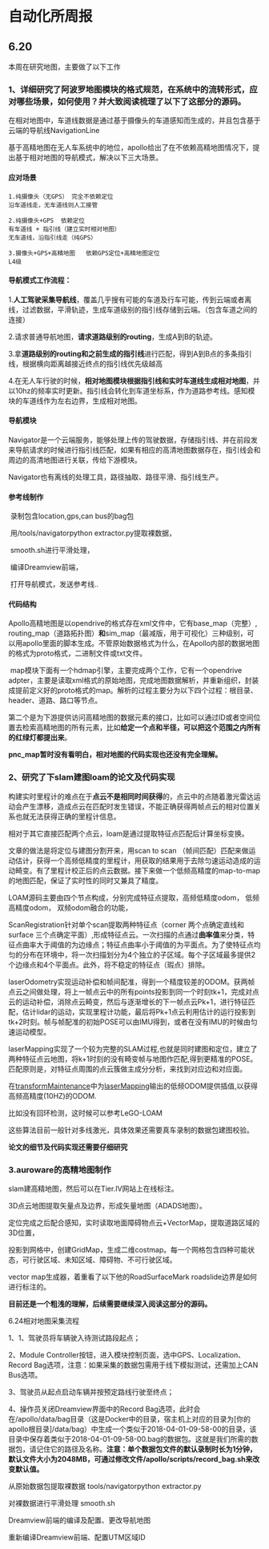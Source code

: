 # 自动化所周报

## 6.20

本周在研究地图，主要做了以下工作

### 1、详细研究了阿波罗地图模块的格式规范，在系统中的流转形式，应对哪些场景，如何使用？并大致阅读梳理了以下了这部分的源码。

​	在相对地图中，车道线数据是通过基于摄像头的车道感知而生成的，并且包含基于云端的导航线NavigationLine

​	基于高精地图在无人车系统中的地位，apollo给出了在不依赖高精地图情况下，提出基于相对地图的导航模式，解决以下三大场景。

#### 应对场景

```
1.纯摄像头（无GPS） 完全不依赖定位
沿车道线走，无车道线则人工接管

2.纯摄像头+GPS  依赖定位
有车道线 + 指引线（建立实时相对地图）
无车道线，沿指引线走（纯GPS）

3.摄像头+GPS+高精地图   依赖GPS定位+高精地图定位
L4级
```

#### 导航模式工作流程：

1.**人工驾驶采集导航线**，覆盖几乎搜有可能的车道及行车可能，传到云端或者离线，过滤数据，平滑轨迹，生成车道级别的指引线存储到云端。（包含车道之间的连接）

2.请求普通导航地图，**请求道路级别的routing**，生成A到B的轨迹。

3.拿**道路级别的routing和之前生成的指引线**进行匹配，得到A到B点的多条指引线，根据横向距离越接近终点的指引线优先级越高

4.在无人车行驶的时候，**相对地图模块根据指引线和实时车道线生成相对地图**，并以10hz的频率实时更新。指引线会转化到车道坐标系，作为道路参考线。感知模块的车道线作为左右边界，生成相对地图。

#### 导航模块

Navigator是一个云端服务，能够处理上传的驾驶数据，存储指引线、并在前段发来导航请求的时候进行指引线匹配，如果有相应的高清地图数据存在，指引线会和周边的高清地图进行关联，传给下游模块。

Navigator也有离线的处理工具，路径抽取、路径平滑、指引线生产。

#### 参考线制作

​	录制包含location,gps,can bus的bag包

​	用/tools/navigatorpython extractor.py提取裸数据，

​	smooth.sh进行平滑处理，

​	编译Dreamview前端，

​	打开导航模式，发送参考线..

#### 代码结构

​	Apollo高精地图是以opendrive的格式存在xml文件中，它有base_map（完整）, routing_map（道路拓扑图）**和**sim_map（最减版，用于可视化）三种级别，可以用apollo里面的脚本生成。不管原始数据格式为什么，在Apollo内部的数据地图的格式为proto格式，二进制文件或txt文件。

​	map模块下面有一个hdmap引擎，主要完成两个工作，它有一个opendrive adpter，主要是读取xml格式的原始地图，完成地图数据解析，并重新组织，封装成提前定义好的proto格式的map。解析的过程主要分为以下四个过程：根目录、header、道路、路口等节点。

第二个是为下游提供访问高精地图的数据元素的接口，比如可以通过ID或者空间位置去检索高精地图的所有元素，比如**给定一个点和半径，可以把这个范围之内所有的红绿灯都提出来**。



**pnc_map暂时没有看明白，相对地图的代码实现也还没有完全理解。**



### 2、**研究了下slam建图loam的论文及代码实现**

构建实时里程计的难点在于**点云不是相同时间获得**的，点云中的点随着激光雷达运动会产生漂移，造成点云在匹配时发生错误，不能正确获得两帧点云的相对位置关系也就无法获得正确的里程计信息。



相对于其它直接匹配两个点云，loam是通过提取特征点匹配后计算坐标变换。

文章的做法是将定位与建图分割开来，用scan to scan （帧间匹配）匹配来做运动估计，获得一个高频低精度的里程计，用获取的结果用于去除匀速运动造成的运动畸变。有了里程计校正后的点云数据。接下来做一个低频高精度的map-to-map的地图匹配，保证了实时性的同时又兼具了精度。



LOAM源码主要由四个节点构成，分别完成特征点提取，高频低精度odom， 低频高精度odom， 双频odom融合的功能，

ScanRegistration针对单个scan提取两种特征点（corner 两个点确定直线和surface 三个点确定平面）,形成特征点云。一次扫描的点通过**曲率值**来分类，特征点曲率大于阈值的为边缘点；特征点曲率小于阈值的为平面点。为了使特征点均匀的分布在环境中，将一次扫描划分为4个独立的子区域。每个子区域最多提供2个边缘点和4个平面点。此外，将不稳定的特征点（瑕点）排除。

laserOdometry实现运动补偿和帧间配准，得到一个精度较差的ODOM。获两帧点云之间做处理，将上一帧点云中的所有points投影到同一个时刻tk+1，完成对点云的运动补偿，消除点云畸变，然后与逐渐增长的下一帧点云Pk+1，进行特征匹配，估计lidar的运动，实现里程计功能，最后将Pk+1点云利用估计的运行投影到tk+2时刻。帧与帧配准的初始POSE可以由IMU得到，或者在没有IMU的时候由匀速运动模型。

laserMapping实现了一个较为完整的SLAM过程,也就是同时建图和定位，建立了两种特征点云地图，将k+1时刻的没有畸变帧与地图作匹配,得到更精准的POSE。匹配原则是，对特征点周围的点云簇做主成分分析，来找到对应边和对应面。

在[transformMaintenance](https://link.zhihu.com/?target=https%3A//github.com/daobilige-su/loam_velodyne/blob/master/src/transformMaintenance.cpp%22%20%5Co%20%22transformMaintenance.cpp)中为[laserMapping](https://link.zhihu.com/?target=https%3A//github.com/daobilige-su/loam_velodyne/blob/master/src/laserMapping.cpp%22%20%5Co%20%22laserMapping.cpp)输出的低频ODOM提供插值,以获得高频高精度(10HZ)的ODOM.

比如没有回环检测，这时候可以参考LeGO-LOAM

这些算法目前一般针对多线激光，具体效果还需要真车录制的数据包建图校验。



**论文的细节及代码实现还需要仔细研究**



### 3.auroware的高精地图制作

slam建高精地图，然后可以在Tier.IV网站上在线标注。

3D点云地图提取矢量点及边界，形成矢量地图（ADADS地图）。

定位完成之后配合感知，实时读取地面障碍物点云+VectorMap，提取道路区域的3D位置，

投影到网格中，创建GridMap，生成二维costmap。每一个网格包含四种可能状态，可行驶区域、未知区域、障碍物、不可行驶区域。

vector map生成器，着重看了以下他的RoadSurfaceMark  roadslide边界是如何进行标注的。

**目前还是一个粗浅的理解，后续需要继续深入阅读这部分的源码。**



6.24相对地图采集流程

1、1、驾驶员将车辆驶入待测试路段起点；

2、Module Controller按钮，进入模块控制页面，选中GPS、Localization、Record Bag选项，注意：如果采集的数据包需用于线下模拟测试，还需加上CAN Bus选项。

3、驾驶员从起点启动车辆并按预定路线行驶至终点；

4、操作员关闭Dreamview界面中的Record Bag选项，此时会在/apollo/data/bag目录（这是Docker中的目录，宿主机上对应的目录为[你的apollo根目录]/data/bag）中生成一个类似于2018-04-01-09-58-00的目录，该目录中保存着类似于2018-04-01-09-58-00.bag的数据包。这就是我们所需的数据包，请记住它的路径及名称。**注意：单个数据包文件的默认录制时长为1分钟，默认文件大小为2048MB，可通过修改文件/apollo/scripts/record_bag.sh来改变默认值。**



从原始数据包提取裸数据  tools/navigatorpython extractor.py

对裸数据进行平滑处理 smooth.sh

Dreamview前端的编译及配置、更改导航地图

重新编译Dreamview前端、配置UTM区域ID



